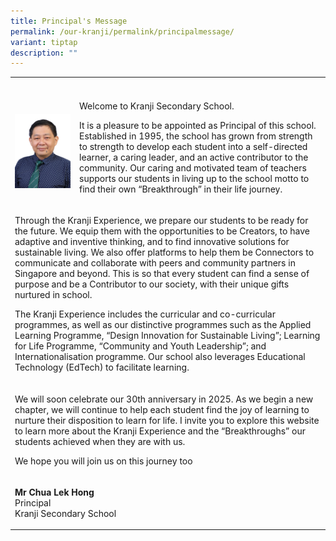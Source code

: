 ```yaml
---
title: Principal's Message
permalink: /our-kranji/permalink/principalmessage/
variant: tiptap
description: ""
---
```

<table style="minWidth: 75px">
<colgroup>
<col>
<col>
<col>
</colgroup>
<tbody>
<tr>
<th rowspan="1" colspan="1">
<p></p>
</th>
<th rowspan="1" colspan="2">
<p></p>
</th>
</tr>
<tr>
<td rowspan="1" colspan="1">
<p></p>
<div class="isomer-image-wrapper">
<img style="width: 100%" height="auto" width="100%" alt="" src="/images/2024/SMC/Mr_Chua_Lek_Hong_white_bg.jpg">
</div>
</td>
<td rowspan="1" colspan="2">
<p>Welcome to Kranji Secondary School.</p>
<p></p>
<p>It is a pleasure to be appointed as Principal of this school. Established
in 1995, the school has grown from strength to strength to develop each
student into a self-directed learner, a caring leader, and an active contributor
to the community. Our caring and motivated team of teachers supports our
students in living up to the school motto to find their own “Breakthrough”
in their life journey.</p>
</td>
</tr>
<tr>
<td rowspan="1" colspan="3">
<p>Through the Kranji Experience, we prepare our students to be ready for
the future. We equip them with the opportunities to be Creators, to have
adaptive and inventive thinking, and to find innovative solutions for sustainable
living. We also offer platforms to help them be Connectors to communicate
and collaborate with peers and community partners in Singapore and beyond.
This is so that every student can find a sense of purpose and be a Contributor
to our society, with their unique gifts nurtured in school.</p>
<p></p>
<p>The Kranji Experience includes the curricular and co-curricular programmes,
as well as our distinctive programmes such as the Applied Learning Programme,
“Design Innovation for Sustainable Living”; Learning for Life Programme,
“Community and Youth Leadership”; and Internationalisation programme. Our
school also leverages Educational Technology (EdTech) to facilitate learning.</p>
</td>
</tr>
<tr>
<td rowspan="1" colspan="3">
<p>We will soon celebrate our 30th anniversary in 2025. As we begin a new
chapter, we will continue to help each student find the joy of learning
to nurture their disposition to learn for life. I invite you to explore
this website to learn more about the Kranji Experience and the “Breakthroughs”
our students achieved when they are with us.</p>
<p></p>
<p>We hope you will join us on this journey too</p>
</td>
</tr>
<tr>
<td rowspan="1" colspan="3">
<p><strong>Mr Chua Lek Hong</strong>
<br>Principal
<br>Kranji Secondary School</p>
</td>
</tr>
</tbody>
</table>
<p></p>